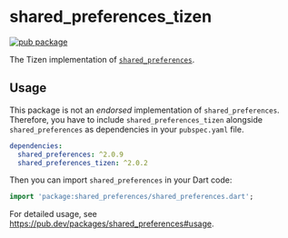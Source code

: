 # shared_preferences_tizen

[![pub package](https://img.shields.io/pub/v/shared_preferences_tizen.svg)](https://pub.dev/packages/shared_preferences_tizen)

The Tizen implementation of [`shared_preferences`](https://github.com/flutter/plugins/tree/master/packages/shared_preferences).

## Usage

This package is not an _endorsed_ implementation of `shared_preferences`. Therefore, you have to include `shared_preferences_tizen` alongside `shared_preferences` as dependencies in your `pubspec.yaml` file.

```yaml
dependencies:
  shared_preferences: ^2.0.9
  shared_preferences_tizen: ^2.0.2
```

Then you can import `shared_preferences` in your Dart code:

```dart
import 'package:shared_preferences/shared_preferences.dart';
```

For detailed usage, see https://pub.dev/packages/shared_preferences#usage.
